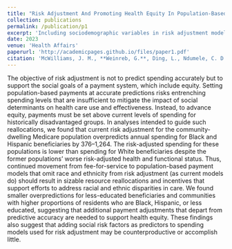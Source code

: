 ```yaml
---
title: "Risk Adjustment And Promoting Health Equity In Population-Based Payment: Concepts And Evidence"
collection: publications
permalink: /publication/p1
excerpt: 'Including sociodemographic variables in risk adjustment models could reduce payments to minoritized grofor marginalized groups.'
date: 2023
venue: 'Health Affairs'
paperurl: 'http://academicpages.github.io/files/paper1.pdf'
citation: 'McWilliams, J. M., **Weinreb, G.**, Ding, L., Ndumele, C. D., & Wallace, J. (2023). Risk adjustment and promoting health equity in population-based payment: Concepts and evidence. Health Affairs, 42(1), 105–114. https://doi.org/10.1377/hlthaff.2022.00916 '
---
```


The objective of risk adjustment is not to predict spending accurately but to support the social goals of a payment system, which include equity. Setting population-based payments at accurate predictions risks entrenching spending levels that are insufficient to mitigate the impact of social determinants on health care use and effectiveness. Instead, to advance equity, payments must be set above current levels of spending for historically disadvantaged groups. In analyses intended to guide such reallocations, we found that current risk adjustment for the community-dwelling Medicare population overpredicts annual spending for Black and Hispanic beneficiaries by $376–$1,264. The risk-adjusted spending for these populations is lower than spending for White beneficiaries despite the former populations’ worse risk-adjusted health and functional status. Thus, continued movement from fee-for-service to population-based payment models that omit race and ethnicity from risk adjustment (as current models do) should result in sizable resource reallocations and incentives that support efforts to address racial and ethnic disparities in care. We found smaller overpredictions for less-educated beneficiaries and communities with higher proportions of residents who are Black, Hispanic, or less educated, suggesting that additional payment adjustments that depart from predictive accuracy are needed to support health equity. These findings also suggest that adding social risk factors as predictors to spending models used for risk adjustment may be counterproductive or accomplish little.
